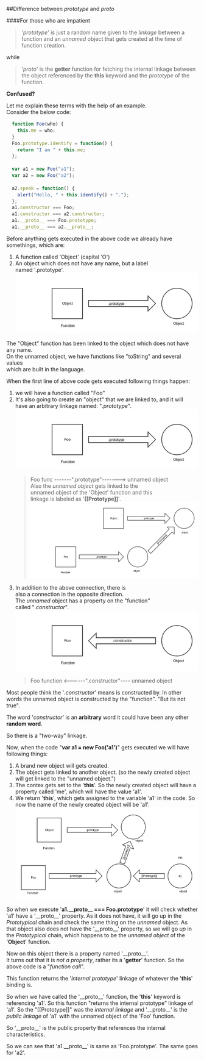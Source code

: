 ##Difference between _prototype_ and _proto_

####For those who are impatient
>'_prototype_' is just a random name given to the _linkage_
>between a function and an _unnamed_ object that gets
>created at the time of function creation.

while
>'_proto_' is the **getter** function for fetching the internal linkage
>between the object referenced by the **this** keyword and the _prototype_
>of the function.

**Confused?**

Let me explain these terms with the help of an example.  
Consider the below code:  
```javascript
  function Foo(who) {
    this.me = who;
  }
  Foo.prototype.identify = function() {
    return "I am " + this.me;
  };

  var a1 = new Foo("a1");
  var a2 = new Foo("a2");

  a2.speak = function() {
    alert("Hello, " + this.identify() + ".");
  };
  a1.constructor === Foo;
  a1.constructor === a2.constructor;
  a1.__proto__ === Foo.prototype;
  a1.__proto__ === a2.__proto__;
```
Before anything gets executed in the above code
we already have somethings, which are:  
1. A function called 'Object' (capital 'O')
2. An object which does not have any name, but a label  
   named '.prototype'.  
  ![View Image](images/object_in_js.png)

The "Object" function has been linked to the object which does not have any name.  
On the unnamed object, we have functions like "toString" and several values  
which are built in the language.

When the first line of above code gets executed following things happen:  
1. we will have a function called "Foo"
2. It's also going to create an "object" that we are linked to, and it will  
   have an arbitrary linkage named: "_.prototype_".  
   ![View Image](images/object_in_js_foo.png)  
   >Foo func -------".prototype"-------> unnamed object  
   Also the _unnamed object_ gets linked to the  
   unnamed object of the 'Object' function and this  
   linkage is labeled as '__[[Prototype]]__'.  
   ![Veiw Image](images/object_in_js_Object.png)
3. In addition to the above connection, there is  
   also a connection in the opposite direction.  
   The _unnamed_ object has a property on the "function"  
   called "_.constructor_".  
   ![View Image](images/object_in_js_const.png)  
   >Foo function <------".constructor"---- unnamed object

Most people think the '_.constructor_' means is
constructed by. In other words the unnamed object 
is constructed by the "function".
"But its not true".

The word '_constructor_' is an __arbitrary__ word
it could have been any other __random word__.

So there is a "two-way" linkage.  

Now, when the code "**var a1 = new Foo('a1')**" gets executed
we will have following things:  
1. A brand new object will gets created.
2. The object gets linked to another object.
   (so the newly created object will get linked to the "unnamed object.")
3. The contex gets set to the '**this**'. So the newly
   created object will have a property called 'me',
   which will have the value 'a1'.
4. We return '**this**', which gets assigned to the variable 'a1' in 
   the code. So now the name of the newly created object will 
   be 'a1'. 
   ![View Image](images/object_in_js_new.png)

So when we execute '**a1.\_\_proto\_\_ === Foo.prototype**' 
it will check whether 'a1' have a '\_\_proto\_\_' property.
As it does not have, it will go up in the _Prototypical_
chain and check the same thing on the _unnamed_ object.
As that object also does not have the '\_\_proto\_\_'
property, so we will go _up_ in the _Prototypical_ chain,
which happens to be the _unnamed object_ of the 
'__Object__' function.

Now on this object there is a property named '\_\_proto\_\_'.  
It turns out that it is _not a property_, rather its
a '__getter__' function. So the above code is a 
"_function call_".

This function returns the '_internal prototype_' linkage
of whatever the '**this**' binding is.

So when we have called the '\_\_proto\_\_' function, the 
'**this**' keyword is referencing 'a1'.
So this function "returns the internal prototype" linkage
of 'a1'.
So the "[[Prototype]]" was the _internal linkage_ and '\_\_proto\_\_'
is the _public linkage_ of 'a1' with the unnamed object
of the 'Foo' function.

So '\_\_proto\_\_' is the public property that references
the internal characteristics.

So we can see that 'a1.\_\_proto\_\_' is same as 
'Foo.prototype'.
The same goes for 'a2'.

